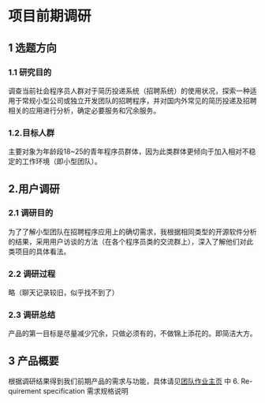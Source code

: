 # 项目前期调研

## 1 选题方向

### 1.1 研究目的
调查当前社会程序员人群对于简历投递系统（招聘系统）的使用状况，探索一种适用于常规小型公司或独立开发团队的招聘程序，并对国内外常见的简历投递及招聘相关的应用进行分析，确定必要服务和冗余服务。

### 1.2.目标人群
主要对象为年龄段18~25的青年程序员群体，因为此类群体更倾向于加入相对不稳定的工作环境（即小型团队）。

## 2.用户调研

### 2.1 调研目的
为了了解小型团队在招聘程序应用上的确切需求，我根据相同类型的开源软件分析的结果，采用用户访谈的方法（在各个程序员类的交流群上），深入了解他们对此类项目的具体看法。

### 2.2 调研过程

略（聊天记录较旧，似乎找不到了）

### 2.3 调研总结

产品的第一目标是尽量减少冗余，只做必须有的，不做锦上添花的。即简洁大方。

## 3 产品概要

根据调研结果得到我们前期产品的需求与功能，具体请见[团队作业主页](https://owl-movies-ticket-system.github.io/Dashboard/) 中 6. Re- quirement specification 需求规格说明
